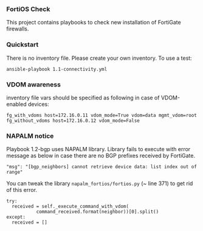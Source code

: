 ### FortiOS Check
This project contains playbooks to check new installation of FortiGate firewalls.
### Quickstart
There is no inventory file. Please create your own inventory.
To use a test:
```
ansible-playbook 1.1-connectivity.yml
```
### VDOM awareness
inventory file vars should be specified as following in case of VDOM-enabled devices:
```
fg_with_vdoms host=172.16.0.11 vdom_mode=True vdom=data mgmt_vdom=root
fg_without_vdoms host=172.16.0.12 vdom_mode=False
```
### NAPALM notice
Playbook 1.2-bgp uses NAPALM library. Library fails to execute with error message as below in case there are no BGP prefixes received by FortiGate.
```
"msg": "[bgp_neighbors] cannot retrieve device data: list index out of range"
```
You can tweak the library `napalm_fortios/fortios.py` (~ line 371) to get rid of this error.
```
try:
  received = self._execute_command_with_vdom(
		   command_received.format(neighbor))[0].split()
except:
  received = []
```

